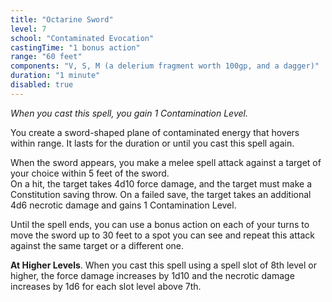 ```yaml
---
title: "Octarine Sword"
level: 7
school: "Contaminated Evocation"
castingTime: "1 bonus action"
range: "60 feet"
components: "V, S, M (a delerium fragment worth 100gp, and a dagger)"
duration: "1 minute"
disabled: true
---
```


_When you cast this spell, you gain 1 Contamination Level._

You create a sword-shaped plane of contaminated energy that hovers within range. It lasts for the duration or until you cast this spell again.

When the sword appears, you make a melee spell attack against a target of your choice within 5 feet of the sword.  
On a hit, the target takes 4d10 force damage, and the target must make a Constitution saving throw. On a failed save, the target takes an additional 4d6 necrotic damage and gains 1 Contamination Level.

Until the spell ends, you can use a bonus action on each of your turns to move the sword up to 30 feet to a spot you can see and repeat this attack against the same target or a different one.

**At Higher Levels**. When you cast this spell using a spell slot of 8th level or higher, the force damage increases by 1d10 and the necrotic damage increases by 1d6 for each slot level above 7th.
